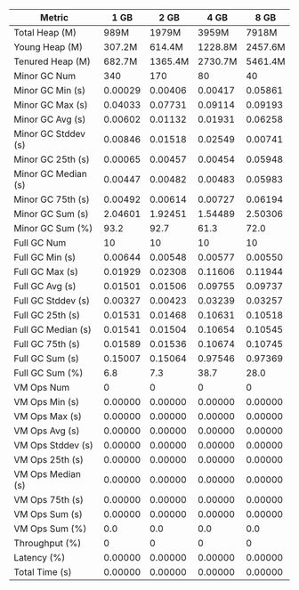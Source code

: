 | Metric | 1 GB | 2 GB | 4 GB | 8 GB |
|------|----|----|----|----|
| Total Heap (M) | 989M | 1979M | 3959M | 7918M |
| Young Heap (M) | 307.2M | 614.4M | 1228.8M | 2457.6M |
| Tenured Heap (M) | 682.7M | 1365.4M | 2730.7M | 5461.4M |
| Minor GC Num | 340 | 170 | 80 | 40 |
| Minor GC Min (s) | 0.00029 | 0.00406 | 0.00417 | 0.05861 |
| Minor GC Max (s) | 0.04033 | 0.07731 | 0.09114 | 0.09193 |
| Minor GC Avg (s) | 0.00602 | 0.01132 | 0.01931 | 0.06258 |
| Minor GC Stddev (s) | 0.00846 | 0.01518 | 0.02549 | 0.00741 |
| Minor GC 25th (s) | 0.00065 | 0.00457 | 0.00454 | 0.05948 |
| Minor GC Median (s) | 0.00447 | 0.00482 | 0.00483 | 0.05983 |
| Minor GC 75th (s) | 0.00492 | 0.00614 | 0.00727 | 0.06194 |
| Minor GC Sum (s) | 2.04601 | 1.92451 | 1.54489 | 2.50306 |
| Minor GC Sum (%) | 93.2 | 92.7 | 61.3 | 72.0 |
| Full GC Num | 10 | 10 | 10 | 10 |
| Full GC Min (s) | 0.00644 | 0.00548 | 0.00577 | 0.00550 |
| Full GC Max (s) | 0.01929 | 0.02308 | 0.11606 | 0.11944 |
| Full GC Avg (s) | 0.01501 | 0.01506 | 0.09755 | 0.09737 |
| Full GC Stddev (s) | 0.00327 | 0.00423 | 0.03239 | 0.03257 |
| Full GC 25th (s) | 0.01531 | 0.01468 | 0.10631 | 0.10518 |
| Full GC Median (s) | 0.01541 | 0.01504 | 0.10654 | 0.10545 |
| Full GC 75th (s) | 0.01589 | 0.01536 | 0.10674 | 0.10745 |
| Full GC Sum (s) | 0.15007 | 0.15064 | 0.97546 | 0.97369 |
| Full GC Sum (%) | 6.8 | 7.3 | 38.7 | 28.0 |
| VM Ops Num | 0 | 0 | 0 | 0 |
| VM Ops Min (s) | 0.00000 | 0.00000 | 0.00000 | 0.00000 |
| VM Ops Max (s) | 0.00000 | 0.00000 | 0.00000 | 0.00000 |
| VM Ops Avg (s) | 0.00000 | 0.00000 | 0.00000 | 0.00000 |
| VM Ops Stddev (s) | 0.00000 | 0.00000 | 0.00000 | 0.00000 |
| VM Ops 25th (s) | 0.00000 | 0.00000 | 0.00000 | 0.00000 |
| VM Ops Median (s) | 0.00000 | 0.00000 | 0.00000 | 0.00000 |
| VM Ops 75th (s) | 0.00000 | 0.00000 | 0.00000 | 0.00000 |
| VM Ops Sum (s) | 0.00000 | 0.00000 | 0.00000 | 0.00000 |
| VM Ops Sum (%) | 0.0 | 0.0 | 0.0 | 0.0 |
| Throughput (%) | 0 | 0 | 0 | 0 |
| Latency (%) | 0.00000 | 0.00000 | 0.00000 | 0.00000 |
| Total Time (s) | 0.00000 | 0.00000 | 0.00000 | 0.00000 |
